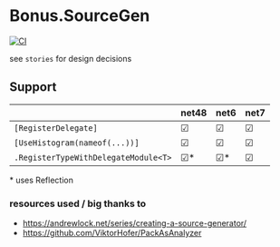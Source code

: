 # Bonus.SourceGen

[![CI](https://github.com/Bonuspunkt/Bonus.SourceGen/actions/workflows/ci-build.yml/badge.svg)](https://github.com/Bonuspunkt/Bonus.SourceGen/actions/workflows/ci-build.yml)

see `stories` for design decisions

## Support
|                                      | net48 | net6 | net7 |
|--------------------------------------|---|---|---|
| `[RegisterDelegate]`                 | ☑ | ☑ | ☑ |
| `[UseHistogram(nameof(...))]`        | ☑ | ☑ | ☑ |
| `.RegisterTypeWithDelegateModule<T>` | ☑* | ☑* | ☑ |

\* uses Reflection

### resources used / big thanks to
- https://andrewlock.net/series/creating-a-source-generator/
- https://github.com/ViktorHofer/PackAsAnalyzer
